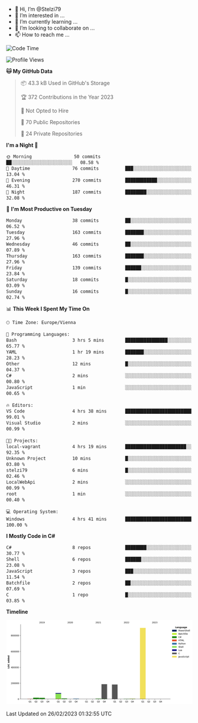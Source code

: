 - 👋 Hi, I’m @Stelzi79
- 👀 I’m interested in ...
- 🌱 I’m currently learning ...
- 💞️ I’m looking to collaborate on ...
- 📫 How to reach me ...

<!--START_SECTION:waka-->
![Code Time](http://img.shields.io/badge/Code%20Time-838%20hrs%2049%20mins-blue)

![Profile Views](http://img.shields.io/badge/Profile%20Views-0-blue)

**🐱 My GitHub Data** 

> 📦 43.3 kB Used in GitHub's Storage 
 > 
> 🏆 372 Contributions in the Year 2023
 > 
> 🚫 Not Opted to Hire
 > 
> 📜 70 Public Repositories 
 > 
> 🔑 24 Private Repositories 
 > 
**I'm a Night 🦉** 

```text
🌞 Morning                50 commits          ██░░░░░░░░░░░░░░░░░░░░░░░   08.58 % 
🌆 Daytime                76 commits          ███░░░░░░░░░░░░░░░░░░░░░░   13.04 % 
🌃 Evening                270 commits         ████████████░░░░░░░░░░░░░   46.31 % 
🌙 Night                  187 commits         ████████░░░░░░░░░░░░░░░░░   32.08 % 
```
📅 **I'm Most Productive on Tuesday** 

```text
Monday                   38 commits          ██░░░░░░░░░░░░░░░░░░░░░░░   06.52 % 
Tuesday                  163 commits         ███████░░░░░░░░░░░░░░░░░░   27.96 % 
Wednesday                46 commits          ██░░░░░░░░░░░░░░░░░░░░░░░   07.89 % 
Thursday                 163 commits         ███████░░░░░░░░░░░░░░░░░░   27.96 % 
Friday                   139 commits         ██████░░░░░░░░░░░░░░░░░░░   23.84 % 
Saturday                 18 commits          █░░░░░░░░░░░░░░░░░░░░░░░░   03.09 % 
Sunday                   16 commits          █░░░░░░░░░░░░░░░░░░░░░░░░   02.74 % 
```


📊 **This Week I Spent My Time On** 

```text
🕑︎ Time Zone: Europe/Vienna

💬 Programming Languages: 
Bash                     3 hrs 5 mins        ████████████████░░░░░░░░░   65.77 % 
YAML                     1 hr 19 mins        ███████░░░░░░░░░░░░░░░░░░   28.23 % 
Other                    12 mins             █░░░░░░░░░░░░░░░░░░░░░░░░   04.37 % 
C#                       2 mins              ░░░░░░░░░░░░░░░░░░░░░░░░░   00.80 % 
JavaScript               1 min               ░░░░░░░░░░░░░░░░░░░░░░░░░   00.65 % 

🔥 Editors: 
VS Code                  4 hrs 38 mins       █████████████████████████   99.01 % 
Visual Studio            2 mins              ░░░░░░░░░░░░░░░░░░░░░░░░░   00.99 % 

🐱‍💻 Projects: 
local-vagrant            4 hrs 19 mins       ███████████████████████░░   92.35 % 
Unknown Project          10 mins             █░░░░░░░░░░░░░░░░░░░░░░░░   03.80 % 
stelzi79                 6 mins              █░░░░░░░░░░░░░░░░░░░░░░░░   02.46 % 
LocalWebApi              2 mins              ░░░░░░░░░░░░░░░░░░░░░░░░░   00.99 % 
root                     1 min               ░░░░░░░░░░░░░░░░░░░░░░░░░   00.40 % 

💻 Operating System: 
Windows                  4 hrs 41 mins       █████████████████████████   100.00 % 
```

**I Mostly Code in C#** 

```text
C#                       8 repos             ████████░░░░░░░░░░░░░░░░░   30.77 % 
Shell                    6 repos             ██████░░░░░░░░░░░░░░░░░░░   23.08 % 
JavaScript               3 repos             ███░░░░░░░░░░░░░░░░░░░░░░   11.54 % 
Batchfile                2 repos             ██░░░░░░░░░░░░░░░░░░░░░░░   07.69 % 
C                        1 repo              █░░░░░░░░░░░░░░░░░░░░░░░░   03.85 % 
```



**Timeline**

![Lines of Code chart](https://raw.githubusercontent.com/Stelzi79/Stelzi79/main/assets/bar_graph.png)


 Last Updated on 26/02/2023 01:32:55 UTC
<!--END_SECTION:waka-->

<!---
Stelzi79/Stelzi79 is a ✨ special ✨ repository because its `README.md` (this file) appears on your GitHub profile.
You can click the Preview link to take a look at your changes.
--->
